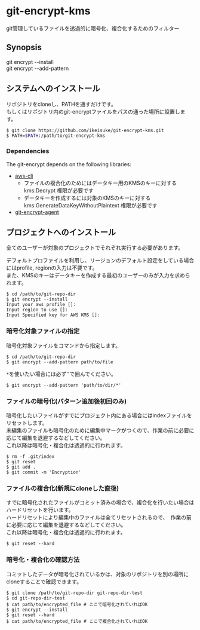 # git-encrypt-kms

git管理しているファイルを透過的に暗号化、複合化するためのフィルター

## Synopsis

git encrypt --install  
git encrypt --add-pattern <pattern>  

## システムへのインストール

リポジトリをcloneし、PATHを通すだけです。  
もしくはリポジトリ内のgit-encryptファイルをパスの通った場所に設置します。

```bash
$ git clone https://github.com/ikeisuke/git-encrypt-kms.git
$ PATH=$PATH:/path/to/git-encrypt-kms
```

### Dependencies

The git-encrypt depends on the following libraries:

* [aws-cli](https://aws.amazon.com/jp/cli/)
  * ファイルの複合化のためにはデータキー用のKMSのキーに対する kms:Decrypt 権限が必要です
  * データキーを作成するには対象のKMSのキーに対する kms:GenerateDataKeyWithoutPlaintext 権限が必要です
* [git-encrypt-agent](https://github.com/ikeisuke/git-encrypt-agent/)


## プロジェクトへのインストール

全てのユーザーが対象のプロジェクトでそれぞれ実行する必要があります。

デフォルトプロファイルを利用し、リージョンのデフォルト設定をしている場合にはprofile, regionの入力は不要です。  
また、KMSのキーはデータキーを作成する最初のユーザーのみが入力を求められます。  

```
$ cd /path/to/git-repo-dir
$ git encrypt --install
Input your aws profile []:
Input region to use []:
Input Specified key for AWS KMS []:
```

### 暗号化対象ファイルの指定

暗号化対象ファイルをコマンドから指定します。

```
$ cd /path/to/git-repo-dir
$ git encrypt --add-pattern path/to/file
```

`*`を使いたい場合には必ず''で囲んでください。

```
$ git encrypt --add-pattern 'path/to/dir/*'
```

### ファイルの暗号化(パターン追加後初回のみ)

暗号化したいファイルがすでにプロジェクト内にある場合にはindexファイルをリセットします。  
未編集のファイルも暗号化のために編集中マークがつくので、作業の前に必要に応じて編集を退避するなどしてください。  
これ以降は暗号化・複合化は透過的に行われます。  

```
$ rm -f .git/index
$ git reset
$ git add .
$ git commit -m 'Encryption'
```

### ファイルの複合化(新規にcloneした直後)

すでに暗号化されたファイルがコミット済みの場合で、複合化を行いたい場合はハードリセットを行います。  
ハードリセットにより編集中のファイルは全てリセットされるので、　作業の前に必要に応じて編集を退避するなどしてください。  
これ以降は暗号化・複合化は透過的に行われます。  

```
$ git reset --hard
```

### 暗号化・複合化の確認方法

コミットしたデータが暗号化されているかは、対象のリポジトリを別の場所にcloneすることで確認できます。

```
$ git clone /path/to/git-repo-dir git-repo-dir-test
$ cd git-repo-dir-test
$ cat path/to/encrypted_file # ここで暗号化されていればOK
$ git encrypt --install
$ git reset --hard
$ cat path/to/encrypted_file # ここで複合化されていればOK
```
